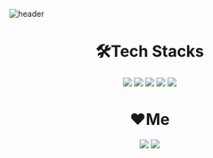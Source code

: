 
![header](https://capsule-render.vercel.app/api?type=waving&color=gradient&height=300&section=header&text=Front-End%20Developer&fontSize=80&animation=fadeIn&fontAlignY=40&desc=Sanghyun0505)

# <div align="center">🛠️Tech Stacks
<div align="center">
<img src="https://img.shields.io/badge/c-%2300599C.svg?style=for-the-badge&logo=c&logoColor=white"/></a>
<img src="https://img.shields.io/badge/html5-%23E34F26.svg?style=for-the-badge&logo=html5&logoColor=white"/></a>
<img src="https://img.shields.io/badge/css3-%231572B6.svg?style=for-the-badge&logo=css3&logoColor=white"/></a>
<img src="https://img.shields.io/badge/javascript-%23323330.svg?style=for-the-badge&logo=javascript&logoColor=%23F7DF1E"/></a>
<img src="https://img.shields.io/badge/react-%2320232a.svg?style=for-the-badge&logo=react&logoColor=%2361DAFB"/></a>
</div>
</div>

# <div align="center">❤️Me
<div align="center">
<a href="https://www.instagram.com/sanghyun_x6/"><img src="https://img.shields.io/badge/Instagram-E4405F?style=flat-square&logo=Instagram&logoColor=white&link=https://www.instagram.com/sanghyun_x6/"/></a>
<a href="mailto:sanghyun9467@gmail.com"><img src="https://img.shields.io/badge/Gmail-d14836?style=flat-square&logo=Gmail&logoColor=white&link=sanghyun9467@gmail.com"/>
</a>

</div>
</div>

